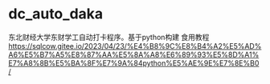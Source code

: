 # dc_auto_daka
东北财经大学东财学工自动打卡程序。基于python构建
食用教程
https://sqlcow.gitee.io/2023/04/23/%E4%B8%9C%E8%B4%A2%E5%AD%A6%E5%B7%A5%E8%87%AA%E5%8A%A8%E6%89%93%E5%8D%A1%E7%A8%8B%E5%BA%8F%E7%9A%84python%E5%AE%9E%E7%8E%B0/

